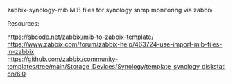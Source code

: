 zabbix-synology-mib
MIB files for synology snmp monitoring via zabbix

Resources:

https://sbcode.net/zabbix/mib-to-zabbix-template/  
https://www.zabbix.com/forum/zabbix-help/463724-use-import-mib-files-in-zabbix  
https://github.com/zabbix/community-templates/tree/main/Storage_Devices/Synology/template_synology_diskstation/6.0  

